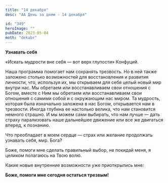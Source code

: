 ```yaml
---
title: "14 декабря"
desc: "АА День за днем - 14 декабря"

id: "349"
heroImage: ""
pubDate: 2023-05-04
moth: "dekabr"
---
```


**Узнавать себя**

«Искать мудрости вне себя — вот верх глупости» Конфуций.

Наша программа помогает нам сохранять трезвость. Но в ней также заложено
столько возможностей для восстановления и развития личности, что, используя
их, мы открываем для себя целый новый мир внутри нас. Мы обретаем или
восстанавливаем свои отношения с Богом, вместе с Ним мы обретаем или
восстанавливаем свои отношения с самими собой и с окружающим нас миром. Та
мудрость, которая была изначально заложена в нас Богом, открывается нам в
трезвости. Иногда глубина ее настолько велика, что нам становится немного
страшно. И мы можем сами выбирать, что нам лучше — дать страху парализовать
наше дальнейшее движение или все же двигаться вперед, к познанию.

Что преобладает в моем сердце — страх или желание продолжать узнавать себя,
мир. Бога?

Боже, помоги мне сделать правильный выбор, не покидай меня, я целиком
полагаюсь на Твою волю.

Какие новые внутренние возможности уже приоткрылись мне:

**Боже, помоги мне сегодня остаться трезвым!**
